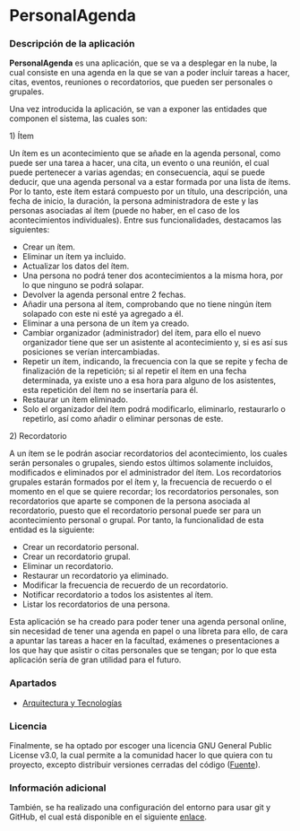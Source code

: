 # PersonalAgenda

### Descripción de la aplicación

**PersonalAgenda** es una aplicación, que se va a desplegar en la nube, la cual consiste en una agenda en la que se van
a poder incluir tareas a hacer, citas, eventos, reuniones o recordatorios, que pueden ser personales o grupales. 

Una vez introducida la aplicación, se van a exponer las entidades que componen el sistema, las cuales son:

1\) Ítem

Un ítem es un acontecimiento que se añade en la agenda personal, como puede ser una tarea a hacer, una cita, un evento 
o una reunión, el cual puede pertenecer a varias agendas; en consecuencia, aquí se puede deducir, que una agenda 
personal va a estar formada por una lista de ítems. Por lo tanto, este ítem estará compuesto por un título, una 
descripción, una fecha de inicio, la duración, la persona administradora de este y las personas asociadas al ítem (puede
no haber, en el caso de los acontecimientos individuales). Entre sus funcionalidades, destacamos las siguientes:

- Crear un ítem.
- Eliminar un ítem ya incluido.
- Actualizar los datos del ítem.
- Una persona no podrá tener dos acontecimientos a la misma hora, por lo que ninguno se podrá solapar.
- Devolver la agenda personal entre 2 fechas.
- Añadir una persona al ítem, comprobando que no tiene ningún ítem solapado con este ni esté ya agregado a él.
- Eliminar a una persona de un ítem ya creado.
- Cambiar organizador (administrador) del ítem, para ello el nuevo organizador tiene que ser un asistente al 
acontecimiento y, si es así sus posiciones se verían intercambiadas.
- Repetir un ítem, indicando, la frecuencia con la que se repite y fecha de finalización de la repetición; 
si al repetir el ítem en una fecha determinada, ya existe uno a esa hora para alguno de los asistentes, esta repetición 
del ítem no se insertaría para él.
- Restaurar un ítem eliminado.
- Solo el organizador del ítem podrá modificarlo, eliminarlo, restaurarlo o repetirlo, así como añadir o eliminar 
personas de este.

2\) Recordatorio

A un ítem se le podrán asociar recordatorios del acontecimiento, los cuales serán personales o grupales, siendo estos 
últimos solamente incluidos, modificados e eliminados por el administrador del ítem. Los recordatorios grupales estarán
formados por el ítem y, la frecuencia de recuerdo o el momento en el que se quiere recordar; los recordatorios 
personales, son recordatorios que aparte se componen de la persona asociada al recordatorio, puesto que el recordatorio
personal puede ser para un acontecimiento personal o grupal. Por tanto, la funcionalidad de esta entidad es la 
siguiente: 

- Crear un recordatorio personal.
- Crear un recordatorio grupal.
- Eliminar un recordatorio.
- Restaurar un recordatorio ya eliminado.
- Modificar la frecuencia de recuerdo de un recordatorio.
- Notificar recordatorio a todos los asistentes al ítem.
- Listar los recordatorios de una persona.

Esta aplicación se ha creado para poder tener una agenda personal online, sin necesidad de tener una agenda en papel o 
una libreta para ello, de cara a apuntar las tareas a hacer en la facultad, exámenes o presentaciones a los que hay que 
asistir o citas personales que se tengan; por lo que esta aplicación sería de gran utilidad para el futuro.

### Apartados

- [Arquitectura y Tecnologías](arquitectura.md)

### Licencia

Finalmente, se ha optado por escoger una licencia GNU General Public License v3.0, la cual permite a la comunidad hacer 
lo que quiera con tu proyecto, excepto distribuir versiones cerradas del código ([Fuente](https://choosealicense.com/)). 

### Información adicional

También, se ha realizado una configuración del entorno para usar git y GitHub, el cual está disponible en el siguiente 
[enlace](configuracion_entorno.md).